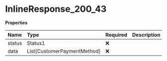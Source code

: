 # InlineResponse_200_43

**Properties**

| Name   | Type                        | Required | Description |
| :----- | :-------------------------- | :------- | :---------- |
| status | Status1                     | ❌       |             |
| data   | List[CustomerPaymentMethod] | ❌       |             |
